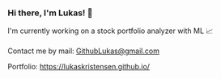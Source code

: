 ### Hi there, I'm Lukas! 👋

I'm currently working on a stock portfolio analyzer with ML 📈
<br></br>
Contact me by mail: [GithubLukas@gmail.com](mailto:githublukas@gmail.com)

Portfolio: <a href="https://lukaskristensen.github.io/" target="_blank">https://lukaskristensen.github.io/</a>
